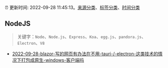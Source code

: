:alarm_clock: 更新时间: 2022-09-28 11:45:13。[来源分类](../README.md)、[标签分类](../TAGS.md)、[时间分类](../TIMELINE.md)

## NodeJS


> 关键字：`Node`、`Node.js`、`Express`、`Koa`、`egg.js`、`pandora.js`、`Electron`、`V8`



- [2022-09-28-blazor-写的网页有办法在不用-tauri-/-electron-这类技术的情况下打包成原生-windows-客户端吗](https://www.v2ex.com/t/883619) 